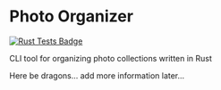 # Photo Organizer

[![Rust Tests Badge](https://github.com/chrismandery/photo-organizer/actions/workflows/rust.yml/badge.svg)](https://github.com/chrismandery/photo-organizer/actions/workflows/rust.yml)

CLI tool for organizing photo collections written in Rust

Here be dragons... add more information later...
